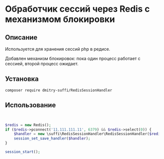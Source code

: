 Обработчик сессий через Redis с механизмом блокировки
=====================================================


Описание
---------
Используется для хранения сессий php в редисе.

Добавлен механизм блокировок: пока один процесс работает с сессией, второй процесс ожидает.

Установка
---------

```
composer require dmitry-suffi/RedisSessionHandler
```

Использование
-------------

```php


$redis = new Redis();
if ($redis->pconnect('11.111.111.11', 6379) && $redis->select(0)) {
    $handler = new \suffi\RedisSessionHandler\RedisSessionHandler($redis);
    session_set_save_handler($handler);
}

session_start();

```

